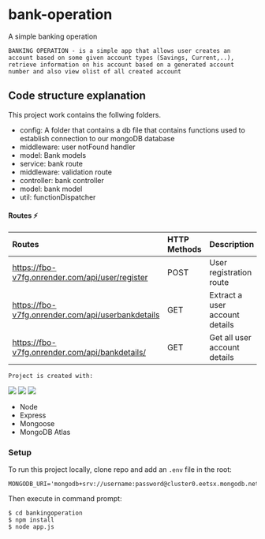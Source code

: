 # bank-operation

A simple banking operation

```
BANKING OPERATION - is a simple app that allows user creates an account based on some given account types (Savings, Current,..), retrieve information on his account based on a generated account number and also view olist of all created account
```

## Code structure explanation

This project work contains the follwing folders.

- config: A folder that contains a db file that contains functions used to establish connection to our mongoDB database
- middleware: user notFound handler
- model: Bank models
- service: bank route
- middleware: validation route
- controller: bank controller
- model: bank model
- util: functionDispatcher

#### Routes ⚡

| Routes               | HTTP Methods | Description                    |
| :------------------- | :----------- | :----------------------------- |
| https://fbo-v7fg.onrender.com/api/user/register   | POST         | User registration route        |
| https://fbo-v7fg.onrender.com/api/userbankdetails | GET          | Extract a user account details |
| https://fbo-v7fg.onrender.com/api/bankdetails/    | GET          | Get all user account details   |


```
Project is created with:
```

<p>
<img src="https://img.shields.io/badge/-MongoDB%20-1AA121?style=for-the-badge&logo=mongodb&logoColor=green">
<img src="https://img.shields.io/badge/-Expressjs%20-%23323330?style=for-the-badge&logo=express"> 
<img src="https://img.shields.io/badge/-Nodejs%20-%23323330?style=for-the-badge&logo=Node.js&logoColor=green">
</p>


- Node
- Express
- Mongoose
- MongoDB Atlas

### Setup

To run this project locally, clone repo and add an `.env` file in the root:

```
MONGODB_URI='mongodb+srv://username:password@cluster0.eetsx.mongodb.net/database_name'
```

Then execute in command prompt:

```
$ cd bankingoperation
$ npm install
$ node app.js
```
